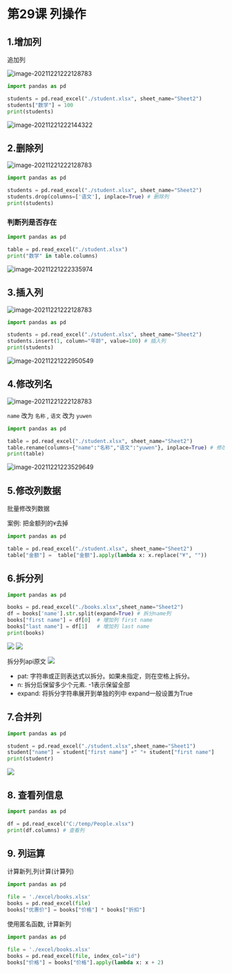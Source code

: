 # 第29课 列操作

## 1.增加列

追加列

![image-20211221222128783](https://markdown-1301532546.cos.ap-guangzhou.myqcloud.com/markdown/20211221222147.png)

```python
import pandas as pd

students = pd.read_excel("./student.xlsx", sheet_name="Sheet2")
students["数学"] = 100
print(students)

```

![image-20211221222144322](https://markdown-1301532546.cos.ap-guangzhou.myqcloud.com/markdown/20211221222148.png)

## 2.删除列

![image-20211221222128783](https://markdown-1301532546.cos.ap-guangzhou.myqcloud.com/markdown/20211221222147.png)

```python
import pandas as pd

students = pd.read_excel("./student.xlsx", sheet_name="Sheet2")
students.drop(columns=['语文'], inplace=True) # 删除列
print(students)
```

### 判断列是否存在
```python
import pandas as pd

table = pd.read_excel("./student.xlsx")
print("数学" in table.columns)
```


![image-20211221222335974](https://markdown-1301532546.cos.ap-guangzhou.myqcloud.com/markdown/20211221223813.png)

## 3.插入列

![image-20211221222128783](https://markdown-1301532546.cos.ap-guangzhou.myqcloud.com/markdown/20211221222147.png)

```python
import pandas as pd

students = pd.read_excel("./student.xlsx", sheet_name="Sheet2")
students.insert(1, column="年龄", value=100) # 插入列
print(students)
```



![image-20211221222950549](https://markdown-1301532546.cos.ap-guangzhou.myqcloud.com/markdown/20211221223811.png)

## 4.修改列名

![image-20211221222128783](https://markdown-1301532546.cos.ap-guangzhou.myqcloud.com/markdown/20211221222147.png)

`name` 改为 `名称` , `语文` 改为 `yuwen`

```python
import pandas as pd

table = pd.read_excel("./student.xlsx", sheet_name="Sheet2")
table.rename(columns={"name":"名称","语文":"yuwen"}, inplace=True) # 修改列名 
print(table)
```

![image-20211221223529649](https://markdown-1301532546.cos.ap-guangzhou.myqcloud.com/markdown/20211221223805.png)


## 5.修改列数据

批量修改列数据

案例: 把金额列的`¥`去掉

```python
import pandas as pd

table = pd.read_excel("./student.xlsx", sheet_name="Sheet2")
table["金额"] =  table["金额"].apply(lambda x: x.replace("¥", ""))
```

## 6.拆分列

```python
import pandas as pd

books = pd.read_excel("./books.xlsx",sheet_name="Sheet2")
df = books['name'].str.split(expand=True) # 拆分name列
books["first name"] = df[0]  # 增加列 first name
books["last name"] = df[1]   # 增加列 last name
print(books)
```
![](https://markdown-1301532546.cos.ap-guangzhou.myqcloud.com/markdown/20211221100940.png)
![](https://markdown-1301532546.cos.ap-guangzhou.myqcloud.com/markdown/20211221100949.png)

拆分列api原文
![](https://markdown-1301532546.cos.ap-guangzhou.myqcloud.com/markdown/20211221100954.png)
- pat: 字符串或正则表达式以拆分。如果未指定，则在空格上拆分。
- n: 拆分后保留多少个元素. -1表示保留全部
- expand: 将拆分字符串展开到单独的列中 expand一般设置为True

## 7.合并列
```python
import pandas as pd

student = pd.read_excel("./student.xlsx",sheet_name="Sheet1")
student["name"] = student["first name"] +" "+ student["first name"]
print(studentr) 
```
![](https://markdown-1301532546.cos.ap-guangzhou.myqcloud.com/markdown/20211221102441.png)

## 8. 查看列信息

```python
import pandas as pd

df = pd.read_excel("C:/temp/People.xlsx")
print(df.columns) # 查看列
```

## 9. 列运算
计算新列,列计算(计算列)
```python
import pandas as pd

file = './excel/books.xlsx'
books = pd.read_excel(file)
books["优惠价"] = books["价格"] * books["折扣"]   
```

使用匿名函数, 计算新列
```python
import pandas as pd

file = './excel/books.xlsx'
books = pd.read_excel(file, index_col="id")
books["价格"] = books["价格"].apply(lambda x: x + 2)   
```


